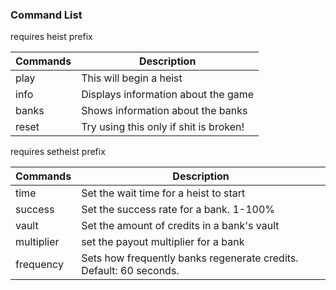 ### Command List

requires heist prefix

| Commands 	| Description                            	|
|----------	|----------------------------------------	|
| play     	| This will begin a heist                	|
| info     	| Displays information about the game    	|
| banks    	| Shows information about the banks      	|
| reset    	| Try using this only if shit is broken! 	|

requires setheist prefix

| Commands   	| Description                                                        	|
|------------	|--------------------------------------------------------------------	|
| time       	| Set the wait time for a heist to start                             	|
| success    	| Set the success rate for a bank. 1-100%                            	|
| vault      	| Set the amount of credits in a bank's vault                        	|
| multiplier 	| set the payout multiplier for a bank                               	|
| frequency  	| Sets how frequently banks regenerate credits. Default: 60 seconds. 	|